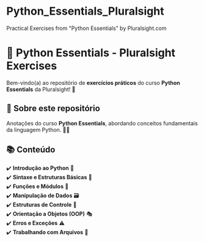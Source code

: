 # Python_Essentials_Pluralsight
Practical Exercises from "Python Essentials" by Pluralsight.com


# 🐍 Python Essentials - Pluralsight Exercises

Bem-vindo(a) ao repositório de **exercícios práticos** do curso **Python Essentials** da Pluralsight! 🚀

## 📌 Sobre este repositório
Anotações do curso **Python Essentials**, abordando conceitos fundamentais da linguagem Python. 🧑‍💻

## 📚 Conteúdo

✔️ **Introdução ao Python** 🐍  
✔️ **Sintaxe e Estruturas Básicas** 📜  
✔️ **Funções e Módulos** 🔧  
✔️ **Manipulação de Dados** 🗃️  
✔️ **Estruturas de Controle** 🔄  
✔️ **Orientação a Objetos (OOP)** 🎭  
✔️ **Erros e Exceções** ⚠️  
✔️ **Trabalhando com Arquivos** 📂  
